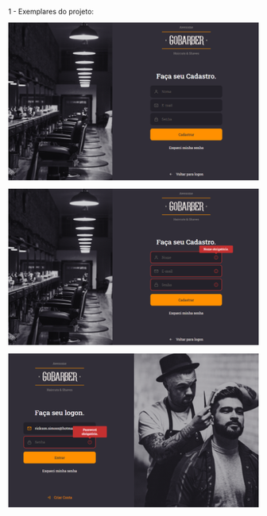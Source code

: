 1 - Exemplares do projeto: <br>

[![tela1](https://raw.githubusercontent.com/rickson-simoes/BC13_react_02/master/imgs_exemplares/img1.png "Menu Principal")](https://raw.githubusercontent.com/rickson-simoes/BC13_react_02/master/imgs_exemplares/img1.png "img1")

[![tela2](https://raw.githubusercontent.com/rickson-simoes/BC13_react_02/master/imgs_exemplares/img2.png "Obrigatoriedades do campo")](https://raw.githubusercontent.com/rickson-simoes/BC13_react_02/master/imgs_exemplares/img2.png "img2")

[![tela3](https://raw.githubusercontent.com/rickson-simoes/BC13_react_02/master/imgs_exemplares/img3.png "Password Obrigatorio")](https://raw.githubusercontent.com/rickson-simoes/BC13_react_02/master/imgs_exemplares/img3.png "img3")
